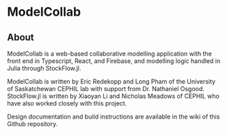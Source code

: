 # ModelCollab

## About

ModelCollab is a web-based collaborative modelling application with
the front end in Typescript, React, and Firebase, and modelling logic
handled in Julia through StockFlow.jl.

ModelCollab is written by Eric Redekopp and Long Pham of the
University of Saskatchewan CEPHIL lab with support from Dr. Nathaniel
Osgood. StockFlow.jl is written by Xiaoyan Li and Nicholas Meadows of CEPHIL
who have also worked closely with this project.

Design documentation and build instructions are available in the wiki of this Github repository.
